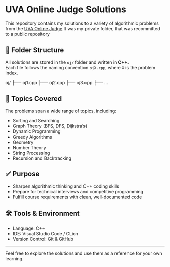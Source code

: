 # UVA Online Judge Solutions

This repository contains my solutions to a variety of algorithmic problems from the [UVA Online Judge](https://onlinejudge.org/)
It was my private folder, that was recommitted to a public repository
## 📁 Folder Structure

All solutions are stored in the `oj/` folder and written in **C++**.  
Each file follows the naming convention `ojX.cpp`, where `X` is the problem index.

oj/ ├── oj1.cpp ├── oj2.cpp ├── oj3.cpp ├── ...

## 🧠 Topics Covered

The problems span a wide range of topics, including:
- Sorting and Searching
- Graph Theory (BFS, DFS, Dijkstra’s)
- Dynamic Programming
- Greedy Algorithms
- Geometry
- Number Theory
- String Processing
- Recursion and Backtracking

## ✅ Purpose
- Sharpen algorithmic thinking and C++ coding skills
- Prepare for technical interviews and competitive programming
- Fulfill course requirements with clean, well-documented code

## 🛠️ Tools & Environment
- Language: C++
- IDE: Visual Studio Code / CLion
- Version Control: Git & GitHub

---

Feel free to explore the solutions and use them as a reference for your own learning.
